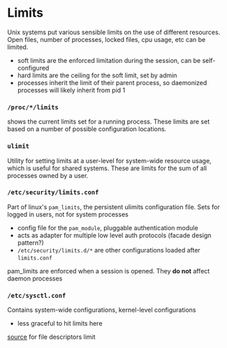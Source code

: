 # Limits
Unix systems put various sensible limits on the use of different resources. Open files, number of processes, locked files, cpu usage, etc can be limited.
- soft limits are the enforced limitation during the session, can be self-configured
- hard limits are the ceiling for the soft limit, set by admin
- processes inherit the limit of their parent process, so daemonized processes will likely inherit from pid 1

### `/proc/*/limits`
shows the current limits set for a running process. These limits are set based on a number of possible configuration locations.

### `ulimit`
Utility for setting limits at a user-level for system-wide resource usage, which is useful for shared systems. These are limits for the sum of all processes owned by a user.

### `/etc/security/limits.conf`
Part of linux's `pam_limits`, the persistent ulimits configuration file. Sets for logged in users, not for system processes
- config file for the `pam_module`, pluggable authentication module
- acts as adapter for multiple low level auth protocols (facade design pattern?)
- `/etc/security/limits.d/*` are other configurations loaded after `limits.conf`

pam_limits are enforced when a session is opened. They **do not** affect daemon processes

### `/etc/sysctl.conf`
Contains system-wide configurations, kernel-level configurations
- less graceful to hit limits here

[source](https://underyx.me/2015/05/18/raising-the-maximum-number-of-file-descriptors) for file descriptors limit
